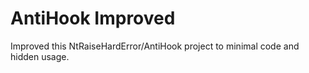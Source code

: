 # AntiHook Improved

Improved this NtRaiseHardError/AntiHook project to minimal code and hidden usage.